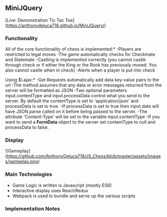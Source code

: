 ## MiniJQuery

[Live: Demonstration Tic Tac Toe]
(https://anthonydeluca718.github.io/MiniJQuery/)

### Functionality

All of the core functionality of chess is implemented:*
-Players are restricted to legal moves
-The game automatically checks for Checkmate and Stalemate
-Castling is implemented correctly (you cannot castle through check or if either the King or the Rook has previously moved. You also cannot castle when in check)
-Alerts when a player is put into check

Using $l.ajax:*
-Get Requests automatically add data key-value pairs to the url
-The method assumes that any data or error messages returned from the server will be formatted as JSON
-Two optional parameters input.contentType and input.processData control what you send to the server. By default the contentType is set to 'application/json' and processData is set to true.
-If processData is set to true then input.data will have JSON.parse called on it before being passed to the server.
-The attribute 'Content-Type' will be set to the variable input.contentType
-If you want to send a **FormData** object to the server set contentType to null and processData to false.


### Display

![Gameplay] (https://github.com/AnthonyDeluca718/JS_Chess/blob/master/assets/images/gameplay.png)

### Main Technologies

- Game Logic is written is Javascript (mostly ES6)
- Interactive display uses React/Redux
- Webpack is used to bundle and serve up the various scripts

### Implementation Notes
